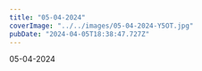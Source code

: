 ```yaml
---
title: "05-04-2024"
coverImage: "../../images/05-04-2024-Y5OT.jpg"
pubDate: "2024-04-05T18:38:47.727Z"
---
```


05-04-2024
